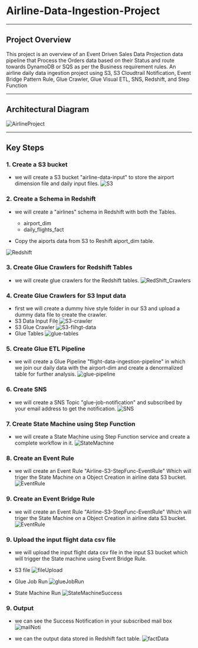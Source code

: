 # Airline-Data-Ingestion-Project
***
## Project Overview
This project is an overview of an Event Driven Sales Data Projection data pipeline that Process the Orders data based on their Status and route towards DynamoDB or SQS as per the Business requirement rules.
An airline daily data ingestion project using S3, S3 Cloudtrail Notification, Event Bridge Pattern Rule, Glue Crawler, Glue Visual ETL, SNS, Redshift, and Step Function

***

## Architectural Diagram
![AirlineProject](https://github.com/yash872/Airline-Data-Ingestion-Project/blob/main/Images/AirlineProject.jpg)

***

## Key Steps
### 1. Create a S3 bucket
- we will create a S3 bucket "airline-data-input" to store the airport dimension file and daily input files.
![S3](https://github.com/yash872/Airline-Data-Ingestion-Project/blob/main/Images/S3.JPG)


### 2. Create a Schema in Redshift
- we will create a "airlines" schema in Redshift with both the Tables.
    - airport_dim
    - daily_flights_fact

- Copy the aiports data from S3 to Reshift aiport_dim table.

![Redshift](https://github.com/yash872/Airline-Data-Ingestion-Project/blob/main/Images/Redshift.JPG)


### 3. Create Glue Crawlers for Redshift Tables
- we will create glue crawlers for the Redshift tables.
![RedShift_Crawlers](https://github.com/yash872/Airline-Data-Ingestion-Project/blob/main/Images/RedShift_Crawlers.JPG)

### 4. Create Glue Crawlers for S3 Input data
- first we will create a dummy hive style folder in our S3 and upload a dummy data file to create the crawler.
- S3 Data Input File
![S3-crawler](https://github.com/yash872/Airline-Data-Ingestion-Project/blob/main/Images/S3-crawler.JPG)
- S3 Glue Crawler
![S3-flihgt-data](https://github.com/yash872/Airline-Data-Ingestion-Project/blob/main/Images/S3-flihgt-data.JPG)
- Glue Tables
![glue-tables](https://github.com/yash872/Airline-Data-Ingestion-Project/blob/main/Images/glue-tables.JPG)

### 5. Create Glue ETL Pipeline
- we will create a Glue Pipeline "flight-data-ingestion-pipeline" in which we join our daily data with the airport-dim and create a denormalized table for further analysis.
![glue-pipeline](https://github.com/yash872/Airline-Data-Ingestion-Project/blob/main/Images/glue-pipeline.JPG)

### 6. Create SNS
- we will create a SNS Topic "glue-job-notification" and subscribed by your email address to get the notification.
![SNS](https://github.com/yash872/Airline-Data-Ingestion-Project/blob/main/Images/SNS.JPG)


### 7. Create State Machine using Step Function
- we will create a State Machine using Step Function service and create a complete workflow in it. 
![StateMachine](https://github.com/yash872/Airline-Data-Ingestion-Project/blob/main/Images/StateMachine.JPG)

### 8. Create an Event Rule
- we will create an Event Rule "Airline-S3-StepFunc-EventRule" Which will triger the State Machine on a Object Creation in airline data S3 bucket.
![EventRule](https://github.com/yash872/Airline-Data-Ingestion-Project/blob/main/Images/EventRule.JPG)

### 9. Create an Event Bridge Rule
- we will create an Event Rule "Airline-S3-StepFunc-EventRule" Which will triger the State Machine on a Object Creation in airline data S3 bucket.
![EventRule](https://github.com/yash872/Airline-Data-Ingestion-Project/blob/main/Images/EventRule.JPG)

### 9. Upload the input flight data csv file 
- we will upload the input flight data csv file in the input S3 bucket which will trigger the State machine using Event Bridge Rule.
- S3 file
![fileUpload](https://github.com/yash872/Airline-Data-Ingestion-Project/blob/main/Images/fileUpload.JPG)

- Glue Job Run
![glueJobRun](https://github.com/yash872/Airline-Data-Ingestion-Project/blob/main/Images/glueJobRun.JPG)

- State Machine Run
![StateMachineSuccess](https://github.com/yash872/Airline-Data-Ingestion-Project/blob/main/Images/StateMachineSuccess.JPG)

### 9. Output
- we can see the Success Notification in your subscribed mail box 
![mailNoti](https://github.com/yash872/Airline-Data-Ingestion-Project/blob/main/Images/mailNoti.JPG)


- we can the output data stored in Redshift fact table.
![factData](https://github.com/yash872/Airline-Data-Ingestion-Project/blob/main/Images/factData.JPG)
